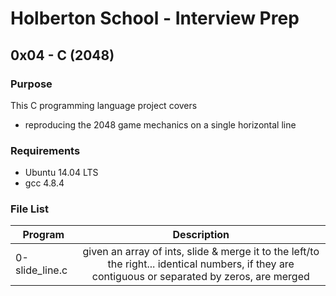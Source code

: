 # Holberton School - Interview Prep
## 0x04 - C (2048)

### Purpose
This C programming language project covers
* reproducing the 2048 game mechanics on a single horizontal line

### Requirements
* Ubuntu 14.04 LTS
* gcc 4.8.4

### File List
| Program	  | Description						     |
| --------------- |:--------------------------------------------------------:|
| 0-slide_line.c  | given an array of ints, slide & merge it to the left/to the right... identical numbers, if they are contiguous or separated by zeros, are merged |
